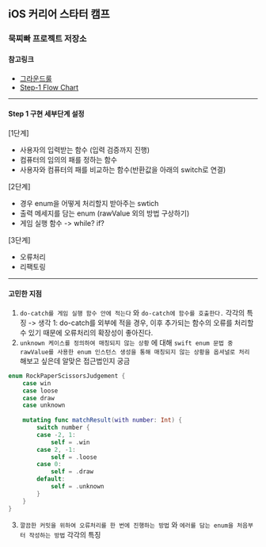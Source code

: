 ## iOS 커리어 스타터 캠프

### 묵찌빠 프로젝트 저장소

#### 참고링크
* [그라운드룰](https://github.com/FIIIIN/ios-rock-paper-scissors.wiki.git)
* [Step-1 Flow Chart](https://user-images.githubusercontent.com/25794814/136899729-bc3cb8fc-4c7d-4cb5-aa8e-fa23ad8b5d08.jpeg)

---

#### Step 1 구현 세부단계 설정

[1단계]
* 사용자의 입력받는 함수 (입력 검증까지 진행)
* 컴퓨터의 임의의 패를 정하는 함수
* 사용자와 컴퓨터의 패를 비교하는 함수(반환값을 아래의 switch로 연결)

[2단계]
* 경우 enum을 어떻게 처리할지 받아주는 swtich
* 출력 메세지를 담는 enum (rawValue 외의 방법 구상하기)
* 게임 실행 함수 -> while? if?

[3단계]
* 오류처리
* 리팩토링

---

#### 고민한 지점
1. ``do-catch를 게임 실행 함수 안에 적는다`` 와 ``do-catch에 함수를 호출한다.`` 각각의 특징 -> 생각 1: do-catch를 외부에 적을 경우, 이후 추가되는 함수의 오류를 처리할 수 있기 때문에 오류처리의 확장성이 좋아진다.
2. ``unknown 케이스를 정의하여 매칭되지 않는 상황`` 에 대해 ``swift enum 문법 중 rawValue를 사용한 enum 인스턴스 생성을 통해 매칭되지 않는 상황을 옵셔널로 처리`` 해보고 싶은데 알맞은 접근법인지 궁금
```swift
enum RockPaperScissorsJudgement {
    case win
    case loose
    case draw
    case unknown
    
    mutating func matchResult(with number: Int) {
        switch number {
        case -2, 1:
            self = .win
        case 2, -1:
            self = .loose
        case 0:
            self = .draw
        default:
            self = .unknown
        }
    }
}
```
3. ``깔끔한 커밋을 위하여 오류처리를 한 번에 진행하는 방법`` 와 ``에러를 담는 enum을 처음부터 작성하는 방법`` 각각의 특징
